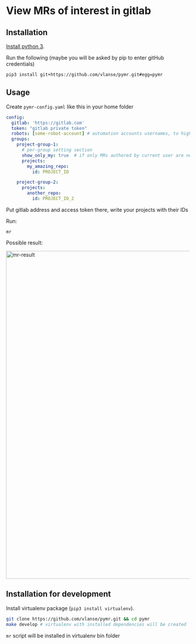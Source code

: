 # View MRs of interest in gitlab

## Installation
[Install python 3](https://www.python.org/downloads/).

Run the following (maybe you will be asked by pip to enter gitHub credentials)
```shell
pip3 install git+https://github.com/vlanse/pymr.git#egg=pymr
```

## Usage
Create `pymr-config.yaml` like this in your home folder
```yaml
config:
  gitlab: 'https://gitlab.com'
  token: "gitlab private token"
  robots: [some-robot-account] # automation accounts usernames, to highlight MRs by API clients with special avatar
  groups:
    project-group-1:
      # per-group setting section
      show_only_my: true  # if only MRs authored by current user are needed for some reason
      projects:
        my_amazing_repo:
          id: PROJECT_ID

    project-group-2:
      projects:
        another_repo:
          id: PROJECT_ID_2
```

Put gitlab address and access token there, write your projects with their IDs

Run:

```shell
mr
```
Possible result:

<img width="897" alt="mr-result" src="https://user-images.githubusercontent.com/17192647/219855788-44f70d64-1d95-4b96-81e4-8eb1f794a26f.png">


## Installation for development
Install virtualenv package (`pip3 install virtualenv`).

```bash
git clone https://github.com/vlanse/pymr.git && cd pymr
make develop # virtualenv with installed dependencies will be created
```

`mr` script will be installed in virtualenv bin folder
